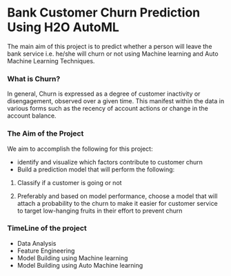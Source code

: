 # Bank Customer Churn Prediction Using H2O AutoML

The main aim of this project is to predict whether a person will leave the bank service i.e. he/she will churn or not using Machine learning and Auto Machine Learning Techniques.


### What is Churn?
In general, Churn is expressed as a degree of customer inactivity or disengagement, observed over a given time. This manifest within the data in various forms such as the recency of account actions or change in the account balance.

### The Aim of the Project
We aim to accomplish the following for this project:
- identify and visualize which factors contribute to customer churn
- Build a prediction model that will perform the following:
  
1. Classify if a customer is going or not

2. Preferably and based on model performance, choose a model that will attach a probability to the churn to make it easier for customer service to target low-hanging fruits in their effort to prevent churn

### TimeLine of the project
- Data Analysis
- Feature Engineering
- Model Building using Machine learning
- Model Building using Auto Machine learning
